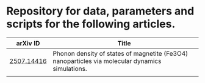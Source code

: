 # Repository for data, parameters and scripts for the following articles.

| arXiv ID                                       | Title                                                                                           | 
|------------------------------------------------|-------------------------------------------------------------------------------------------------|
| [2507.14416](https://arxiv.org/abs/2507.14416) | Phonon density of states of magnetite (Fe3O4) nanoparticles via molecular dynamics simulations. | 
|                                                |                                                                                                 | 